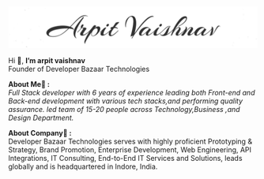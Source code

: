 <img src="./arpitsir.jpg"/>

Hi 👋, <b>I’m arpit vaishnav</b><br>
  Founder of Developer Bazaar Technologies

<b>About Me:speech_balloon: :</b><br>
<i>Full Stack developer with 6 years of experience leading both Front-end and Back-end development with various tech stacks,and performing quality assurance.
  led team of 15-20 people across Technology,Business ,and Design Department.</i>
  
<b>About Company:speech_balloon: :</b><br>
Developer Bazaar Technologies serves with highly proficient Prototyping & Strategy, Brand Promotion, Enterprise Development, Web Engineering, API Integrations, IT Consulting, End-to-End IT Services and Solutions, leads globally and is headquartered in Indore, India.
